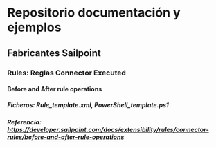 # Repositorio documentación y ejemplos

## Fabricantes Sailpoint
### Rules: Reglas Connector Executed 
#### Before and After rule operations
##### Ficheros: Rule_template.xml, PowerShell_template.ps1
##### Referencia: https://developer.sailpoint.com/docs/extensibility/rules/connector-rules/before-and-after-rule-operations